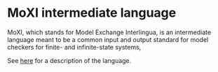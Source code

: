 
# MoXI intermediate language

MoXI, which stands for Model Exchange Interlingua, is an intermediate
language meant to be a common input and output standard for model checkers
for finite- and infinite-state systems,

See [here](description.md) for a description of the language.
